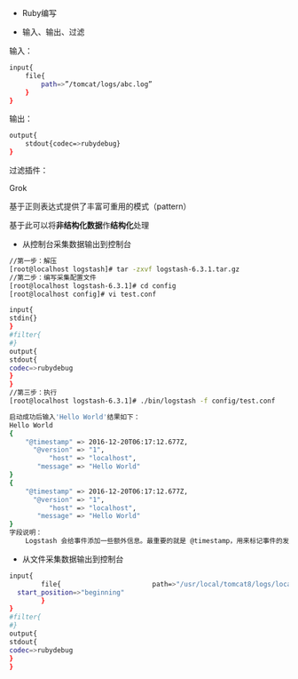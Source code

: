 - Ruby编写

- 输入、输出、过滤

 

输入：

```bash
input{
    file{
    	path=>”/tomcat/logs/abc.log”
    }
}
```

输出：

```bash
output{
	stdout{codec=>rubydebug}
} 
```

过滤插件：

Grok

基于正则表达式提供了丰富可重用的模式（pattern）

基于此可以将**非结构化数据**作**结构化**处理

- 从控制台采集数据输出到控制台

```bash
//第一步：解压
[root@localhost logstash]# tar -zxvf logstash-6.3.1.tar.gz
//第二步：编写采集配置文件
[root@localhost logstash-6.3.1]# cd config
[root@localhost config]# vi test.conf

input{
stdin{}
}
#filter{
#}
output{
stdout{
codec=>rubydebug
}
}   
//第三步：执行
[root@localhost logstash-6.3.1]# ./bin/logstash -f config/test.conf

启动成功后输入'Hello World'结果如下：
Hello World
{
    "@timestamp" => 2016-12-20T06:17:12.677Z,
      "@version" => "1",
          "host" => "localhost",
       "message" => "Hello World"
}
{
    "@timestamp" => 2016-12-20T06:17:12.677Z,
      "@version" => "1",
          "host" => "localhost",
       "message" => "Hello World"
}
字段说明：
	Logstash 会给事件添加一些额外信息。最重要的就是 @timestamp，用来标记事件的发生时间。
```

- 从文件采集数据输出到控制台

```bash
input{
        file{              			path=>"/usr/local/tomcat8/logs/localhost_access_log.2016-04-30.txt"
  start_position=>"beginning"
        }  
}
#filter{
#}
output{
stdout{
codec=>rubydebug
}
}   
```

